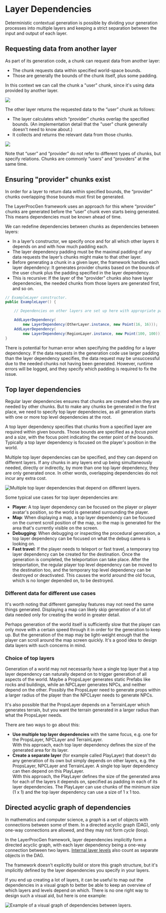 # Layer Dependencies

Deterministic contextual generation is possible by dividing your generation processes into multiple layers and keeping a strict separation between the input and output of each layer.

## Requesting data from another layer

As part of its generation code, a chunk can request data from another layer:

- The chunk requests data within specified world-space bounds.
- Those are generally the bounds of the chunk itself, plus some padding.

In this context we can call the chunk a "user" chunk, since it's using data provided by another layer.

![](UserChunk.png)

The other layer returns the requested data to the “user” chunk as follows:

- The layer calculates which “provider” chunks overlap the specified bounds. (An implementation detail that the "user" chunk generally doesn't need to know about.)
- It collects and returns the relevant data from those chunks.

![](ProviderChunks.png)

Note that “user” and “provider” do not refer to different types of chunks, but specify relations. Chunks are commonly “users” and “providers” at the same time.

## Ensuring "provider" chunks exist

In order for a layer to return data within specified bounds, the “provider” chunks overlapping those bounds must first be generated.

The LayerProcGen framework uses an approach for this where “provider” chunks are generated before the “user” chunk even starts being generated. This means dependencies must be known ahead of time.

We can redefine dependencies between chunks as dependencies between layers:

- In a layer’s constructor, we specify once and for all which other layers it depends on and with how much padding each.
- The layer dependency padding must be the maximal padding of any data requests the layer’s chunks might make to that other layer.
- Before generating a chunk in a given layer, the framework handles each layer dependency: It generates provider chunks based on the bounds of the user chunk plus the padding specified in the layer dependency.
- This is recursive: If the layer of the "provider" chunks also have layer dependencies, the needed chunks from those layers are generated first, and so on.

```cs
// ExampleLayer constructor.
public ExampleLayer() {

	// Dependencies on other layers are set up here with appropriate padding.

	AddLayerDependency(
		new LayerDependency(OtherLayer.instance, new Point(16, 16)));
	AddLayerDependency(
		new LayerDependency(RegionLayer.instance, new Point(100, 100)));
}
```

There is potential for human error when specifying the padding for a layer dependency. If the data requests in the generation code use larger padding than the layer dependency specifies, the data request may be unsuccessful due to the needed chunks not having been generated. However, runtime errors will be logged, and they specify which padding is required to fix the issue.

## Top layer dependencies

Regular layer dependencies ensures that chunks are created when they are needed by other chunks. But to make any chunks be generated in the first place, we need to specify top layer dependencies, as all generation starts with one or more top level dependencies at the root.

A top layer dependency specifies that chunks from a specified layer are required within given bounds. Those bounds are specified as a *focus point* and a *size*, with the focus point indicating the center point of the bounds. Typically a top layer dependency is focused on the player's position in the world.

Multiple top layer dependencies can be specified, and they can depend on different layers. If any chunks in any layers end up being simultaneously needed, directly or indirectly, by more than one top layer dependency, they are only generated once. In other words, overlapping dependencies do not incur any extra cost.

![Multiple top layer dependencies that depend on different layers.](MultipleTopLayerDependencies.png)

Some typical use cases for top layer dependencies are:

- **Player**: A top layer dependency can be focused on the player or player avatar's position, so the world is generated surrounding the player.
- **Map**: When displaying a map, a top layer dependency can be focused on the current scroll position of the map, so the map is generated for the area that's currently visible on the screen.
- **Debugging**: When debugging or inspecting the procedural generation, a top layer dependency can be focused on what the debug camera is looking on.
- **Fast travel**: If the player needs to teleport or fast travel, a temporary top layer dependency can be created for the destination. Once the generation is completed, the teleportation can take place. After the teleportation, the regular player top level dependency can be moved to the destination too, and the temporary top level dependency can be destroyed or deactivated. This causes the world around the old focus, which is no longer depended on, to be destroyed.

### Different data for different use cases

It's worth noting that different gameplay features may not need the same things generated. Displaying a map can likely skip generation of a lot of data needed only for creating the world in greater detail.

Perhaps generation of the world itself is sufficiently slow that the player can only move with a certain speed through it in order for the generation to keep up. But the generation of the map may be light-weight enough that the player can scroll around the map screen quickly. It's a good idea to design data layers with such concerns in mind.

### Choice of top layers

Generation of a world may not necessarily have a single top layer that a top layer dependency can naturally depend on to trigger generation of all aspects of the world. Maybe a PropsLayer generates static Prefabs like rocks and buildings, while an NPCLayer generates NPCs, and neither depend on the other. Possibly the PropsLayer need to generate props within a larger radius of the player than the NPCLayer needs to generate NPCs.

It's also possible that the PropsLayer depends on a TerrainLayer which generates terrain, but you want the terrain generated in a larger radius than what the PropsLayer needs.

There are two ways to go about this:

- **Use multiple top layer dependencies** with the same focus, e.g. one for the PropsLayer, NPCLayer and TerrainLayer.  
With this approach, each top layer dependency defines the size of the generated area for its layer.
- **Create a separate layer** (for example called PlayLayer) that doesn't do  any generation of its own but simply depends on other layers, e.g. the PropsLayer, NPCLayer and TerrainLayer. A single top layer dependency can then depend on this PlayLayer.  
With this approach, the PlayLayer defines the size of the generated area for each of the layers it depends on, specified as padding in each of its layer dependencies. The PlayLayer can use chunks of the minimum size (1 x 1) and the top layer dependency can use a size of 1 x 1 too.

## Directed acyclic graph of dependencies

In mathematics and computer science, a *graph* is a set of objects with connections between some of them. In a directed acyclic graph (DAG), only one-way connections are allowed, and they may not form *cycle* (loop).

In the LayerProcGen framework, layer dependencies implicitly form a directed acyclic graph, with each layer dependency being a one-way connection between two layers. [Internal layer levels](InternalLayerLevels.md) also count as separate objects in the DAG.

The framework doesn't explicitly build or store this graph structure, but it's implicitly defined by the layer dependencies you specify in your layers.

If you end up creating a lot of layers, it can be useful to map out the dependencies in a visual graph to better be able to keep an overview of which layers and levels depend on which. There is no one right way to design such a visual aid, but here is one example:

![Example of a visual graph of dependencies between layers.](DAG.png)
